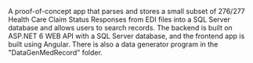 A proof-of-concept app that parses and stores a small subset of 276/277 Health Care Claim Status Responses from EDI files into a SQL Server database and allows users to search records. The backend is built on ASP.NET 6 WEB API with a SQL Server database, and the frontend app is built using Angular. There is also a data generator program in the "DataGenMedRecord" folder.